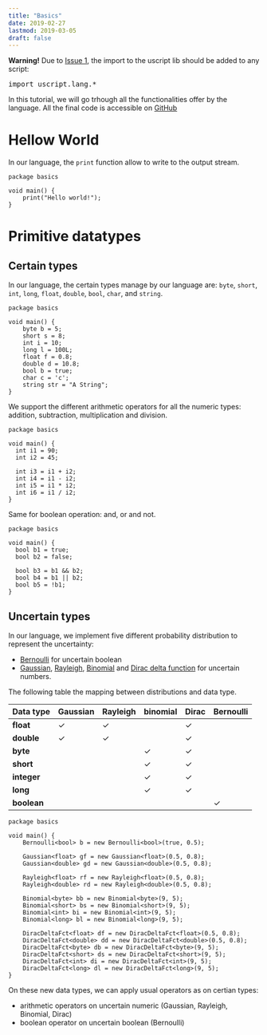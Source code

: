 ```yaml
---
title: "Basics"
date: 2019-02-27
lastmod: 2019-03-05
draft: false
---
```


<div class="warning">
  <strong>Warning!</strong> Due to <a href="https://github.com/lmouline/uscript/issues/1">Issue 1</a>, the import to the uscript lib should be added to any script: <pre>import uscript.lang.*</pre>
</div>

In this tutorial, we will go trhough all the functionalities offer by the language.
All the final code is accessible on [GitHub](https://github.com/lmouline/uscript/tree/master/sample/tutorial/basics)



# Hellow World

In our language, the `print` function allow to write to the output stream.

```
package basics

void main() {
    print("Hello world!");
}
```

# Primitive datatypes

## Certain types
In our language, the certain types manage by our language are: `byte`, `short`, `int`, `long`, `float`, `double`, `bool`, `char`, and `string`.

```
package basics

void main() {
    byte b = 5;
    short s = 8;
    int i = 10;
    long l = 100L;
    float f = 0.8;
    double d = 10.8;
    bool b = true;
    char c = 'c';
    string str = "A String";
}
```

We support the different arithmetic operators for all the numeric types: addition, subtraction, multiplication and division.

```
package basics

void main() {
  int i1 = 90;
  int i2 = 45;

  int i3 = i1 + i2;
  int i4 = i1 - i2;
  int i5 = i1 * i2;
  int i6 = i1 / i2;
}
```

Same for boolean operation: and, or and not.

```
package basics

void main() {
  bool b1 = true;
  bool b2 = false;

  bool b3 = b1 && b2;
  bool b4 = b1 || b2;
  bool b5 = !b1;
}
```

## Uncertain types
In our language, we implement five different probability distribution to represent the uncertainty: 

  - [Bernoulli](https://en.wikipedia.org/wiki/Bernoulli_distribution) for uncertain boolean
  - [Gaussian](https://en.wikipedia.org/wiki/Normal_distribution), [Rayleigh](https://en.wikipedia.org/wiki/Rayleigh_distribution), [Binomial](https://en.wikipedia.org/wiki/Binomial_distribution) and [Dirac delta function](https://en.wikipedia.org/wiki/Dirac_delta_function) for uncertain numbers.

The following table the mapping between distributions and data type.

| Data type | Gaussian | Rayleigh | binomial| Dirac| Bernoulli|
|---|---|---|---|---|---|
| **float**| &#10003;| &#10003;|| &#10003;||
| **double**| &#10003;| &#10003;|| &#10003;||
| **byte**|| |  &#10003;| &#10003;||
| **short**|| |  &#10003;| &#10003;||
| **integer**|| |  &#10003;| &#10003; ||
| **long**|| |  &#10003;| &#10003; ||
| **boolean**|| |  |  |&#10003;|

```
package basics

void main() {
    Bernoulli<bool> b = new Bernoulli<bool>(true, 0.5);

    Gaussian<float> gf = new Gaussian<float>(0.5, 0.8);
    Gaussian<double> gd = new Gaussian<double>(0.5, 0.8);

    Rayleigh<float> rf = new Rayleigh<float>(0.5, 0.8);
    Rayleigh<double> rd = new Rayleigh<double>(0.5, 0.8);

    Binomial<byte> bb = new Binomial<byte>(9, 5);
    Binomial<short> bs = new Binomial<short>(9, 5);
    Binomial<int> bi = new Binomial<int>(9, 5);
    Binomial<long> bl = new Binomial<long>(9, 5);

    DiracDeltaFct<float> df = new DiracDeltaFct<float>(0.5, 0.8);
    DiracDeltaFct<double> dd = new DiracDeltaFct<double>(0.5, 0.8);
    DiracDeltaFct<byte> db = new DiracDeltaFct<byte>(9, 5);
    DiracDeltaFct<short> ds = new DiracDeltaFct<short>(9, 5);
    DiracDeltaFct<int> di = new DiracDeltaFct<int>(9, 5);
    DiracDeltaFct<long> dl = new DiracDeltaFct<long>(9, 5);
}
```

On these new data types, we can apply usual operators as on certian types:
  - arithmetic operators on uncertain numeric (Gaussian, Rayleigh, Binomial, Dirac)
  - boolean operator on uncertain boolean (Bernoulli)






